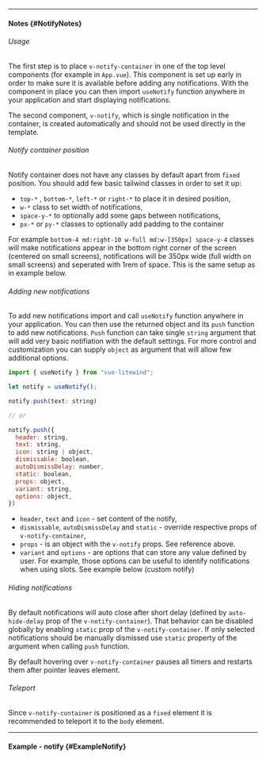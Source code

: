 ___

#### Notes {#NotifyNotes}

###### Usage

The first step is to place `v-notify-container` in one of the top level components (for example in `App.vue`). This component is set up early in order to make sure it is available before adding any notifications. With the component in place you can then import `useNotify` function anywhere in your application and start displaying notifications.

The second component, `v-notify`, which is single notification in the container, is created automatically and should not be used directly in the template.

###### Notify container position

Notify container does not have any classes by default apart from `fixed` position. You should add few basic tailwind classes in order to set it up:

- `top-*` , `bottom-*`, `left-*` or `right-*` to place it in desired position,
- `w-*` class to set width of notifications,
- `space-y-*` to optionally add some gaps between notifications,
- `px-*` or `py-*` classes to optionally add padding to the container

For example `bottom-4 md:right-10 w-full md:w-[350px] space-y-4` classes will make notifications appear in the bottom right corner of the screen (centered on small screens), notifications will be 350px wide (full width on small screens) and seperated with 1rem of space. This is the same setup as in example below.

###### Adding new notifications

To add new notifications import and call `useNotify` function anywhere in your application. You can then use the returned object and its `push` function to add new notifications. `Push` function can take single `string` argument that will add very basic notifiation with the default settings. For more control and customization you can supply `object` as argument that will allow few additional options.

```javascript
import { useNotify } from "vue-litewind";

let notify = useNotify();

notify.push(text: string)

// or

notify.push({
  header: string,
  text: string,
  icon: string | object,
  dismissable: boolean,
  autoDismissDelay: number,
  static: boolean,
  props: object,
  variant: string,
  options: object,
})
```

- `header`, `text` and `icon` - set content of the notify,
- `dismissable`, `autoDismissDelay` and `static` - override respective props of `v-notify-container`,
- `props` - is an object with the `v-notify` props. See reference above.
- `variant` and `options` - are options that can store any value defined by user. For example, those options can be useful to identify notifications when using slots. See example below (custom notify)

###### Hiding notifications

By default notifications will auto close after short delay (defined by `auto-hide-delay` prop of the `v-notify-container`). That behavior can be disabled globally by enabling `static` prop of the `v-notify-container`. If only selected notifications should be manually dismissed use `static` property of the argument when calling `push` function. 

By default hovering over `v-notify-container` pauses all timers and restarts them after pointer leaves element.

###### Teleport

Since `v-notify-container` is positioned as a `fixed` element it is recommended to teleport it to the `body` element.

---

#### Example - notify {#ExampleNotify}

<example name="ExampleNotify"></example>
